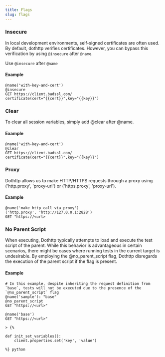 ```yaml
---
title: Flags
slug: flags
---
```


### Insecure

In local development environments, self-signed certificates are often used. By default, dothttp verifies certificates. However, you can bypass this verification by using `@insecure` after `@name`.

Use  `@insecure` after `@name` 

#### Example
```http
@name('with-key-and-cert')
@insecure
GET https://client.badssl.com/
certificate(cert="{{cert}}",key="{{key}}")
```

### Clear

To clear all session variables, simply add @clear after @name.

#### Example
```http
@name('with-key-and-cert')
@clear
GET https://client.badssl.com/
certificate(cert="{{cert}}",key="{{key}}")
```

### Proxy

Dothttp allows us to make HTTP/HTTPS requests through a proxy using ('http.proxy', 'proxy-url') or ('https.proxy', 'proxy-url').


#### Example

```http
@name('make http call via proxy')
('http.proxy', 'http://127.0.0.1:2828')
GET "https://<url>

```


### No Parent Script

When executing, Dothttp typically attempts to load and execute the test script of the parent. While this behavior is advantageous in certain scenarios, there might be cases where running tests in the current target is undesirable. By employing the @no_parent_script flag, Dothttp disregards the execution of the parent script if the flag is present.


#### Example

```http
# In this example, despite inheriting the request definition from `base`, tests will not be executed due to the presence of the `@no_parent_script` flag
@name('sample'): "base"
@no_parent_script
GET "https://<url>"

@name('base')
GET "https://<url>"

> {%

def init_set_variables():
    client.properties.set('key', 'value')

%} python

```